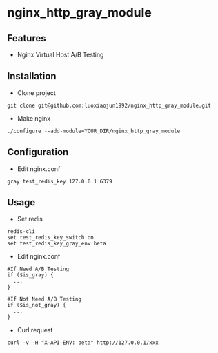 # nginx_http_gray_module

## Features
+ Nginx Virtual Host A/B Testing

## Installation
+ Clone project
```
git clone git@github.com:luoxiaojun1992/nginx_http_gray_module.git
```

+ Make nginx
```
./configure --add-module=YOUR_DIR/nginx_http_gray_module
```

## Configuration
+ Edit nginx.conf
```
gray test_redis_key 127.0.0.1 6379
```

## Usage
+ Set redis
```
redis-cli
set test_redis_key_switch on
set test_redis_key_gray_env beta
```

+ Edit nginx.conf
```
#If Need A/B Testing
if ($is_gray) {
  ...
}

#If Not Need A/B Testing
if ($is_not_gray) {
  ...
}
```

+ Curl request
```
curl -v -H "X-API-ENV: beta" http://127.0.0.1/xxx
```
